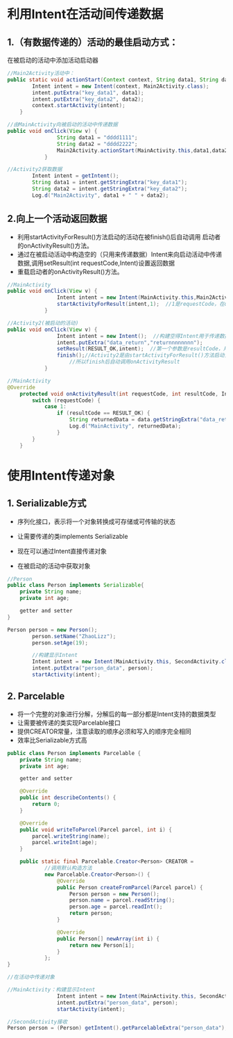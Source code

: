 # 利用Intent在活动间传递数据

## 1.（有数据传递的）活动的最佳启动方式：

在被启动的活动中添加活动启动器

```java
//Main2Activity活动中：
public static void actionStart(Context context, String data1, String data2) {
        Intent intent = new Intent(context, Main2Activity.class);
        intent.putExtra("key_data1", data1);
        intent.putExtra("key_data2", data2);
        context.startActivity(intent);
    }
```

```java
//由MainActivity向被启动的活动中传递数据
public void onClick(View v) {
                String data1 = "dddd1111";
                String data2 = "dddd2222";
                Main2Activity.actionStart(MainActivity.this,data1,data2);
            }
```

```java
//Activity2获取数据
        Intent intent = getIntent();
        String data1 = intent.getStringExtra("key_data1");
        String data2 = intent.getStringExtra("key_data2");
        Log.d("Main2Activity", data1 + " " + data2);
```

## 2.向上一个活动返回数据

- 利用startActivityForResult()方法启动的活动在被finish()后自动调用 启动者的onActivityResult()方法。
- 通过在被启动活动中构造空的（只用来传递数据）Intent来向启动活动中传递数据,调用setResult(int requestCode,Intent)设置返回数据
- 重载启动者的onActivityResult()方法。

```java
//MainActivity
public void onClick(View v) {
                Intent intent = new Intent(MainActivity.this,Main2Activity.class);
                startActivityForResult(intent,1);  //1是requestCode，在onActivityResult中用到
            }
```

```java
//Activity2(被启动的活动)
public void onClick(View v) {
                Intent intent = new Intent();  //构建空得Intent用于传递数据
                intent.putExtra("data_return","returnnnnnnnn");
                setResult(RESULT_OK,intent);  //第一个参数是resultCode，用于onActivityResult
                finish();//Activity2是由startActivityForResult()方法启动，
                    //所以finish后自动调用onActivityResult
            }
```

```java
//MainActivity
@Override
    protected void onActivityResult(int requestCode, int resultCode, Intent data) {
        switch (requestCode) {
            case 1:
                if (resultCode == RESULT_OK) {
                    String returnedData = data.getStringExtra("data_return");
                    Log.d("MainActivity", returnedData);
                }
        }
    }
```

# 使用Intent传递对象

## 1\. Serializable方式

- 序列化接口，表示将一个对象转换成可存储或可传输的状态

- 让需要传递的类implements Serializable

- 现在可以通过Intent直接传递对象

- 在被启动的活动中获取对象

```java
//Person
public class Person implements Serializable{
    private String name;
    private int age;

    getter and setter
}
```

```java
Person person = new Person();
        person.setName("ZhaoLizz");
        person.setAge(19);

        //构建显示Intent
        Intent intent = new Intent(MainActivity.this, SecondActivity.class);
        intent.putExtra("person_data", person);
        startActivity(intent);
```

## 2\. Parcelable

- 将一个完整的对象进行分解，分解后的每一部分都是Intent支持的数据类型
- 让需要被传递的类实现Parcelable接口
- 提供CREATOR常量，注意读取的顺序必须和写入的顺序完全相同
- 效率比Serializable方式高

```java
public class Person implements Parcelable {
    private String name;
    private int age;

    getter and setter

    @Override
    public int describeContents() {
        return 0;
    }

    @Override
    public void writeToParcel(Parcel parcel, int i) {
        parcel.writeString(name);
        parcel.writeInt(age);
    }

    public static final Parcelable.Creator<Person> CREATOR =
            //调用默认构造方法
            new Parcelable.Creator<Person>() {
                @Override
                public Person createFromParcel(Parcel parcel) {
                    Person person = new Person();
                    person.name = parcel.readString();
                    person.age = parcel.readInt();
                    return person;
                }

                @Override
                public Person[] newArray(int i) {
                    return new Person[i];
                }
            };
}
```

```java
//在活动中传递对象

//MainActivity：构建显示Intent
                Intent intent = new Intent(MainActivity.this, SecondActivity.class);
                intent.putExtra("person_data", person);
                startActivity(intent);

//SecondActivity接收
Person person = (Person) getIntent().getParcelableExtra("person_data");
```
